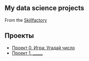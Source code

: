 ## My data science projects
From the [Skillfactory]((https://github.com/KorsSergei/test/))

## Проекты

* [Проект 0. Игра: Угадай число](https://github.com/KorsSergei/test/tree/main/project_0)
* [Проект 1. _____](____)